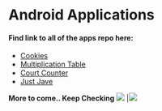 # Android Applications

#### Find link to all of the apps repo here:

* [Cookies](https://github.com/Iltwats/Cookies)
* [Multiplication Table](https://github.com/Iltwats/MultiplicationTable)
* [Court Counter](https://github.com/Iltwats/Court-Counter)
* [Just Jave](https://github.com/Iltwats/JustJava)


**More to come.. Keep Checking**
![](https://media.giphy.com/media/MGdfeiKtEiEPS/giphy.gif) |![](https://media.giphy.com/media/DuWNPF952JNyE/giphy.gif)